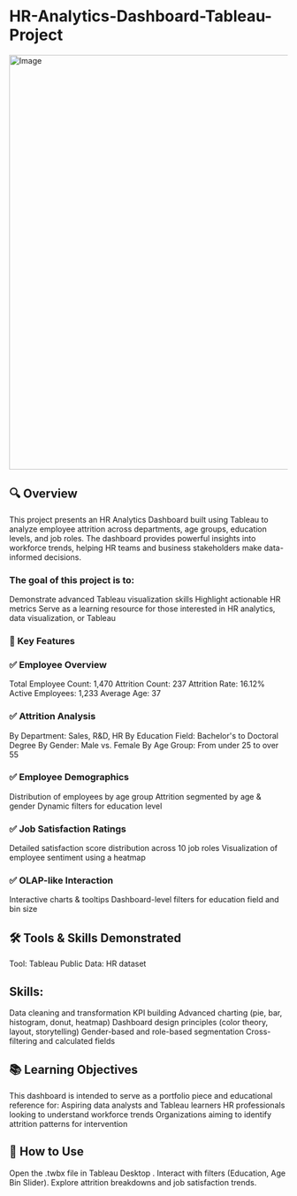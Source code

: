 # HR-Analytics-Dashboard-Tableau-Project

<img width="750" alt="Image" src="https://github.com/user-attachments/assets/496f7032-9030-4762-995c-37ec6ed7b394" />

## 🔍 Overview
This project presents an HR Analytics Dashboard built using Tableau to analyze employee attrition across departments, age groups, education levels, and job roles. The dashboard provides powerful insights into workforce trends, helping HR teams and business stakeholders make data-informed decisions.

### The goal of this project is to:
Demonstrate advanced Tableau visualization skills
Highlight actionable HR metrics
Serve as a learning resource for those interested in HR analytics, data visualization, or Tableau

### 📌 Key Features
### ✅ Employee Overview
Total Employee Count: 1,470
Attrition Count: 237
Attrition Rate: 16.12%
Active Employees: 1,233
Average Age: 37

### ✅ Attrition Analysis
By Department: Sales, R&D, HR
By Education Field: Bachelor's to Doctoral Degree
By Gender: Male vs. Female
By Age Group: From under 25 to over 55

### ✅ Employee Demographics
Distribution of employees by age group
Attrition segmented by age & gender
Dynamic filters for education level

### ✅ Job Satisfaction Ratings
Detailed satisfaction score distribution across 10 job roles
Visualization of employee sentiment using a heatmap

### ✅ OLAP-like Interaction
Interactive charts & tooltips
Dashboard-level filters for education field and bin size

## 🛠️ Tools & Skills Demonstrated
Tool: Tableau Public
Data: HR dataset 

## Skills:
Data cleaning and transformation
KPI building
Advanced charting (pie, bar, histogram, donut, heatmap)
Dashboard design principles (color theory, layout, storytelling)
Gender-based and role-based segmentation
Cross-filtering and calculated fields

## 📚 Learning Objectives
This dashboard is intended to serve as a portfolio piece and educational reference for:
Aspiring data analysts and Tableau learners
HR professionals looking to understand workforce trends
Organizations aiming to identify attrition patterns for intervention

## 🚀 How to Use
Open the .twbx file in Tableau Desktop .
Interact with filters (Education, Age Bin Slider).
Explore attrition breakdowns and job satisfaction trends.




